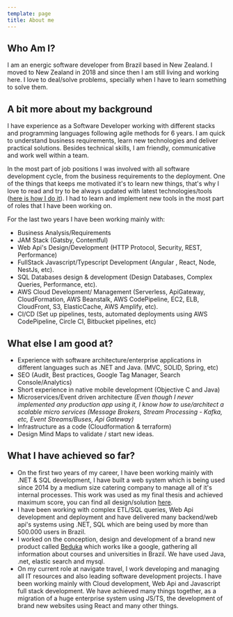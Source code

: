 ```yaml
---
template: page
title: About me
---
```

## Who Am I?

I am an energic software developer from Brazil based in New Zealand. I moved to New Zealand in 2018 and since then I am still living and working here. I love to deal/solve problems, specially when I have to learn something to solve them.

## A bit more about my background

I have experience as a Software Developer working with different stacks and programming languages following agile methods for 6 years. I am quick to understand business requirements, learn new technologies and deliver practical solutions. Besides technical skills, I am friendly, communicative and work well within a team.

In the most part of job positions I was involved with all software development cycle, from the business requirements to the deployment. One of the things that keeps me motivated it's to learn new things, that's why I love to read and try to be always updated with latest technologies/tools ([here is how I do it](https://lucasfsantos.com/5-tips-to-become-a-better-developer)). I had to learn and implement new tools in the most part of roles that I have been working on.

For the last two years I have been working mainly with:  

* Business Analysis/Requirements
* JAM Stack (Gatsby, Contentful)
* Web Api's Design/Development (HTTP Protocol, Security, REST, Performance)
* FullStack Javascript/Typescript Development (Angular , React, Node, NestJs, etc).
* SQL Databases design & development (Design Databases, Complex Queries, Performance, etc).
* AWS Cloud Development/ Management (Serverless, ApiGateway, CloudFormation, AWS Beanstalk, AWS CodePipeline, EC2, ELB, CloudFront, S3, ElasticCache, AWS Amplify, etc). 
* CI/CD (Set up pipelines, tests, automated deployments using AWS CodePipeline, Circle CI, Bitbucket pipelines, etc)

## What else I am good at?

* Experience with software architecture/enterprise applications in different languages such as .NET and Java. (MVC, SOLID, Spring, etc)
* SEO (Audit, Best practices, Google Tag Manager, Search Console/Analytics)
* Short experience in native mobile development (Objective C and Java)
* Microservices/Event driven architecture _(Even though I never implemented any production app using it, I know how to use/architect a scalable micro services (Message Brokers, Stream Processing - Kafka, etc, Event Streams/Buses, Api Gateway)_
* Infrastructure as a code (Cloudformation & terraform)
* Design Mind Maps to validate / start new ideas.

## What I have achieved so far?

* On the first two years of my career, I have been working mainly with .NET & SQL development, I have built a web system which is being used since 2014 by a medium size catering company to manage all of it's internal processes. This work was used as my final thesis and achieved maximum score, you can find all design/solution [here](https://www.monografias.ufop.br/bitstream/35400000/221/6/MONOGRAFIA_DesenvolvimentoSistemaInforma%c3%a7%c3%a3o.pdf).
* I have been working with complex ETL/SQL queries, Web Api development and deployment and have delivered many backend/web api's systems using .NET, SQL which are being used by more than 500.000 users in Brazil. 
* I worked on the conception, design and development of a brand new product called [Beduka](https://www.beduka.com) which works like a google, gathering all information about courses and universities in Brazil. We have used Java, .net, elastic search and mysql.
* On my current role at navigate travel, I work developing and managing all IT resources and also leading software development projects. I have been working mainly with Cloud development, Web Api and Javascript full stack development. We have achieved many things together, as a migration of a huge enterprise system using JS/TS, the development of brand new websites using React and many other things.
